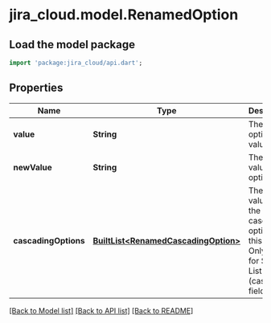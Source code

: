 # jira_cloud.model.RenamedOption

## Load the model package
```dart
import 'package:jira_cloud/api.dart';
```

## Properties
Name | Type | Description | Notes
------------ | ------------- | ------------- | -------------
**value** | **String** | The current option value. | [default to null]
**newValue** | **String** | The new value of the option. | [default to null]
**cascadingOptions** | [**BuiltList&lt;RenamedCascadingOption&gt;**](RenamedCascadingOption.md) | The new values for the cascading options of this option. Only used for Select List (cascading) fields. | [optional] [default to const []]

[[Back to Model list]](../README.md#documentation-for-models) [[Back to API list]](../README.md#documentation-for-api-endpoints) [[Back to README]](../README.md)


